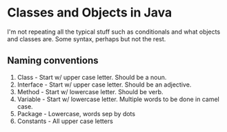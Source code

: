 # Classes and Objects in Java

I'm not repeating all the typical stuff such as conditionals and what objects and classes are. Some syntax, perhaps but not the rest.

## Naming conventions

1. Class - Start w/ upper case letter. Should be a noun.
2. Interface - Start w/ upper case letter. Should be an adjective.
3. Method - Start w/ lowercase letter. Should be verb.
4. Variable - Start w/ lowercase letter. Multiple words to be done in camel case.
5. Package - Lowercase, words sep by dots
6. Constants - All upper case letters
